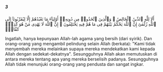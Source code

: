 ##### 3

<span class="ayah">أَلَا لِلَّهِ ٱلدِّينُ ٱلْخَالِصُ ۚ وَٱلَّذِينَ ٱتَّخَذُوا۟ مِن دُونِهِۦٓ أَوْلِيَآءَ مَا نَعْبُدُهُمْ إِلَّا لِيُقَرِّبُونَآ إِلَى ٱللَّهِ زُلْفَىٰٓ إِنَّ ٱللَّهَ يَحْكُمُ بَيْنَهُمْ فِى مَا هُمْ فِيهِ يَخْتَلِفُونَ ۗ إِنَّ ٱللَّهَ لَا يَهْدِى مَنْ هُوَ كَٰذِبٌۭ كَفَّارٌۭ</span>

<span class="ayah_translation">Ingatlah, hanya kepunyaan Allah-lah agama yang bersih (dari syirik). Dan orang-orang yang mengambil pelindung selain Allah (berkata): "Kami tidak menyembah mereka melainkan supaya mereka mendekatkan kami kepada Allah dengan sedekat-dekatnya". Sesungguhnya Allah akan memutuskan di antara mereka tentang apa yang mereka berselisih padanya. Sesungguhnya Allah tidak menunjuki orang-orang yang pendusta dan sangat ingkar.</span>
